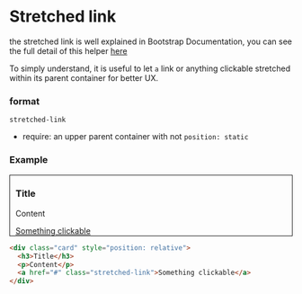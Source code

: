 # Stretched link

the stretched link is well explained in Bootstrap Documentation, you can see the full detail of this helper [here](https://getbootstrap.com/docs/5.0/helpers/stretched-link/)

To simply understand, it is useful to let `a` link or anything clickable stretched within its parent container for better UX.

<style>
.stretched-wrap-demo {
  border: 1px solid;
  box-sizing: border-box;
  padding: 0 10px;
}
</style>

### format
`stretched-link`

- require: an upper parent container with not `position: static`

### Example

<div class="card stretched-wrap-demo" style="position: relative">
  <h3>Title</h3>
  <p>Content</p>
  <a href="#" class="stretched-link">Something clickable</a>
</div>

```html
<div class="card" style="position: relative">
  <h3>Title</h3>
  <p>Content</p>
  <a href="#" class="stretched-link">Something clickable</a>
</div>
```
